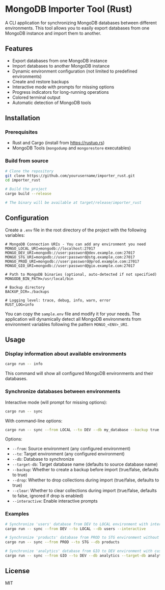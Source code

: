 # MongoDB Importer Tool (Rust)

A CLI application for synchronizing MongoDB databases between different environments. This tool allows you to easily export databases from one MongoDB instance and import them to another.

## Features

- Export databases from one MongoDB instance
- Import databases to another MongoDB instance
- Dynamic environment configuration (not limited to predefined environments)
- Create and restore backups
- Interactive mode with prompts for missing options
- Progress indicators for long-running operations
- Colored terminal output
- Automatic detection of MongoDB tools

## Installation

### Prerequisites

- Rust and Cargo (install from https://rustup.rs)
- MongoDB Tools (`mongodump` and `mongorestore` executables)

### Build from source

```bash
# Clone the repository
git clone https://github.com/yourusername/importer_rust.git
cd importer_rust

# Build the project
cargo build --release

# The binary will be available at target/release/importer_rust
```

## Configuration

Create a `.env` file in the root directory of the project with the following variables:

```
# MongoDB Connection URIs - You can add any environment you need
MONGO_LOCAL_URI=mongodb://localhost:27017
MONGO_DEV_URI=mongodb://user:password@dev.example.com:27017
MONGO_STG_URI=mongodb://user:password@stg.example.com:27017
MONGO_PROD_URI=mongodb://user:password@prod.example.com:27017
MONGO_GIO_URI=mongodb://user:password@gio.example.com:27017

# Path to MongoDB binaries (optional, auto-detected if not specified)
MONGODB_BIN_PATH=/usr/local/bin

# Backup directory
BACKUP_DIR=./backups

# Logging level: trace, debug, info, warn, error
RUST_LOG=info
```

You can copy the `sample.env` file and modify it for your needs. The application will dynamically detect all MongoDB environments from environment variables following the pattern `MONGO_<ENV>_URI`.

## Usage

### Display information about available environments

```bash
cargo run -- info
```

This command will show all configured MongoDB environments and their databases.

### Synchronize databases between environments

Interactive mode (will prompt for missing options):

```bash
cargo run -- sync
```

With command-line options:

```bash
cargo run -- sync --from LOCAL --to DEV --db my_database --backup true
```

Options:
- `--from`: Source environment (any configured environment)
- `--to`: Target environment (any configured environment)
- `--db`: Database to synchronize
- `--target-db`: Target database name (defaults to source database name)
- `--backup`: Whether to create a backup before import (true/false, defaults to true)
- `--drop`: Whether to drop collections during import (true/false, defaults to true)
- `--clear`: Whether to clear collections during import (true/false, defaults to false, ignored if drop is enabled)
- `--interactive`: Enable interactive prompts

### Examples

```bash
# Synchronize 'users' database from DEV to LOCAL environment with interactive prompts
cargo run -- sync --from DEV --to LOCAL --db users --interactive

# Synchronize 'products' database from PROD to STG environment without prompts
cargo run -- sync --from PROD --to STG --db products

# Synchronize 'analytics' database from GIO to DEV environment with custom target db
cargo run -- sync --from GIO --to DEV --db analytics --target-db analytics_copy
```

## License

MIT